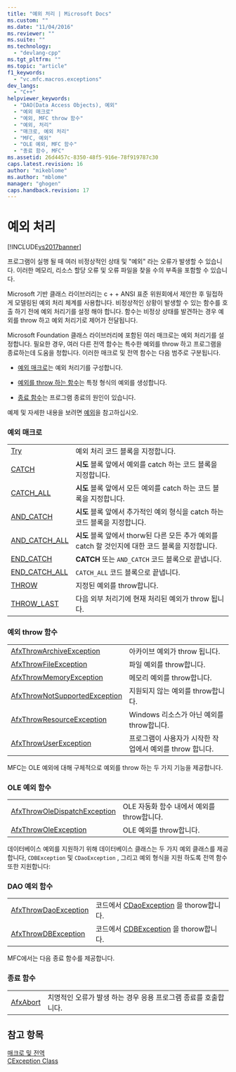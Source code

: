 ```yaml
---
title: "예외 처리 | Microsoft Docs"
ms.custom: ""
ms.date: "11/04/2016"
ms.reviewer: ""
ms.suite: ""
ms.technology: 
  - "devlang-cpp"
ms.tgt_pltfrm: ""
ms.topic: "article"
f1_keywords: 
  - "vc.mfc.macros.exceptions"
dev_langs: 
  - "C++"
helpviewer_keywords: 
  - "DAO(Data Access Objects), 예외"
  - "예외 매크로"
  - "예외, MFC throw 함수"
  - "예외, 처리"
  - "매크로, 예외 처리"
  - "MFC, 예외"
  - "OLE 예외, MFC 함수"
  - "종료 함수, MFC"
ms.assetid: 26d4457c-8350-48f5-916e-78f919787c30
caps.latest.revision: 16
author: "mikeblome"
ms.author: "mblome"
manager: "ghogen"
caps.handback.revision: 17
---
```

# 예외 처리
[!INCLUDE[vs2017banner](../../assembler/inline/includes/vs2017banner.md)]

프로그램이 실행 될 때 여러 비정상적인 상태 및 "예외" 라는 오류가 발생할 수 있습니다.  이러한 메모리, 리소스 할당 오류 및 오류 파일을 찾을 수의 부족을 포함할 수 있습니다.  
  
 Microsoft 기반 클래스 라이브러리는 c \+ \+ ANSI 표준 위원회에서 제안한 후 밀접하게 모델링된 예외 처리 체계를 사용합니다.  비정상적인 상황이 발생할 수 있는 함수를 호출 하기 전에 예외 처리기를 설정 해야 합니다.  함수는 비정상 상태를 발견하는 경우 예외를 throw 하고 예외 처리기로 제어가 전달됩니다.  
  
 Microsoft Foundation 클래스 라이브러리에 포함된 여러 매크로는 예외 처리기를 설정합니다.  필요한 경우, 여러 다른 전역 함수는 특수한 예외를 throw 하고 프로그램을 종료하는데 도움을 청합니다.  이러한 매크로 및 전역 함수는 다음 범주로 구분됩니다.  
  
-   [예외 매크로](#_mfc_exception_macros)는 예외 처리기를 구성합니다.  
  
-   [예외를 throw 하는 함수](#_mfc_exception.2d.throwing_functions)는 특정 형식의 예외를 생성합니다.  
  
-   [종료 함수](#_mfc_termination_functions)는 프로그램 종료의 원인이 있습니다.  
  
 예제 및 자세한 내용을 보려면  [예외](../../mfc/exception-handling-in-mfc.md)을 참고하십시오.  
  
### 예외 매크로  
  
|||  
|-|-|  
|[Try](../Topic/TRY.md)|예외 처리 코드 블록을 지정합니다.|  
|[CATCH](../Topic/CATCH.md)|**시도** 블록 앞에서 예외를 catch 하는 코드 블록을 지정합니다.|  
|[CATCH\_ALL](../Topic/CATCH_ALL.md)|**시도** 블록 앞에서 모든 예외를 catch 하는 코드 블록을 지정합니다.|  
|[AND\_CATCH](../Topic/AND_CATCH.md)|**시도** 블록 앞에서 추가적인 예외 형식을 catch 하는 코드 블록을 지정합니다.|  
|[AND\_CATCH\_ALL](../Topic/AND_CATCH_ALL.md)|**시도** 블록 앞에서 thorw된 다른 모든 추가 예외를  catch 할 것인지에 대한 코드 블록을 지정합니다.|  
|[END\_CATCH](../Topic/END_CATCH.md)|**CATCH** 또는  `AND_CATCH`  코드 블록으로 끝냅니다.|  
|[END\_CATCH\_ALL](../Topic/END_CATCH_ALL.md)|`CATCH_ALL`  코드 블록으로 끝냅니다.|  
|[THROW](../Topic/THROW%20\(MFC\).md)|지정된 예외를 throw합니다.|  
|[THROW\_LAST](../Topic/THROW_LAST.md)|다음 외부 처리기에 현재 처리된 예외가 throw 됩니다.|  
  
### 예외 throw 함수  
  
|||  
|-|-|  
|[AfxThrowArchiveException](../Topic/AfxThrowArchiveException.md)|아카이브 예외가 throw 됩니다.|  
|[AfxThrowFileException](../Topic/AfxThrowFileException.md)|파일 예외를 throw합니다.|  
|[AfxThrowMemoryException](../Topic/AfxThrowMemoryException.md)|메모리 예외를 throw합니다.|  
|[AfxThrowNotSupportedException](../Topic/AfxThrowNotSupportedException.md)|지원되지 않는 예외를 throw합니다.|  
|[AfxThrowResourceException](../Topic/AfxThrowResourceException.md)|Windows 리소스가 아닌 예외를 throw합니다.|  
|[AfxThrowUserException](../Topic/AfxThrowUserException.md)|프로그램이 사용자가 시작한 작업에서 예외를 throw 합니다.|  
  
 MFC는 OLE 예외에 대해 구체적으로 예외를 throw 하는 두 가지 기능을 제공합니다.  
  
### OLE 예외 함수  
  
|||  
|-|-|  
|[AfxThrowOleDispatchException](../Topic/AfxThrowOleDispatchException.md)|OLE 자동화 함수 내에서 예외를 throw합니다.|  
|[AfxThrowOleException](../Topic/AfxThrowOleException.md)|OLE 예외를 throw합니다.|  
  
 데이터베이스 예외를 지원하기 위해 데이터베이스 클래스는 두 가지 예외 클래스를 제공합니다,  `CDBException`  및  `CDaoException` , 그리고 예외 형식을 지원 하도록 전역 함수또한 지원합니다:  
  
### DAO 예외 함수  
  
|||  
|-|-|  
|[AfxThrowDaoException](../Topic/AfxThrowDaoException.md)|코드에서 [CDaoException](../../mfc/reference/cdaoexception-class.md) 을 thorow합니다.|  
|[AfxThrowDBException](../Topic/AfxThrowDBException.md)|코드에서 [CDBException](../../mfc/reference/cdbexception-class.md) 을 thorow합니다.|  
  
 MFC에서는 다음 종료 함수를 제공합니다.  
  
### 종료 함수  
  
|||  
|-|-|  
|[AfxAbort](../Topic/AfxAbort.md)|치명적인 오류가 발생 하는 경우 응용 프로그램 종료를 호출합니다.|  
  
## 참고 항목  
 [매크로 및 전역](../../mfc/reference/mfc-macros-and-globals.md)   
 [CException Class](../../mfc/reference/cexception-class.md)